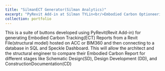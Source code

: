 ```yaml
---
title: "SilmanECT Generator(Silman Analytics)"
excerpt: "PyRevit Add-in at Silman TYLin<br/>Embodied Carbon Optioneering suite for Structural Engineers<br/><img src='/images/02_portfolio_2.png'>"
collection: portfolio
---
```


<!-- This is an item in your portfolio. It can be have images or nice text. If you name the file .md, it will be parsed as markdown. If you name the file .html, it will be parsed as HTML.  

![ConColScheduler](/assets/img/0x_ConColScheduler_logo.png)

-->

This is a suite of buttons developed using PyRevit(Revit Add-in) for generating Embodied Carbon Tracking(ECT) Reports from a Revit File(structural model) hosted on ACC or BIM360 and then connecting to a database in SQL and Speckle Dashboard. This will allow the architect and the structural engineer to compare their Embodied Carbon Report for different stages like Schematic Design(SD), Design Development (DD), and ConstructionDocumentation(CD)

